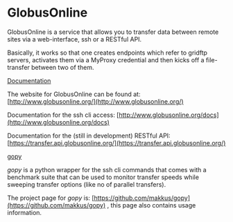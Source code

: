 # GlobusOnline

GlobusOnline is a service that allows you to transfer data between remote sites via a web-interface, ssh or a RESTful API.  

Basically, it works so that one creates endpoints which refer to gridftp servers, activates them via a MyProxy credential and then kicks off a file-transfer between two of them.

[Documentation](https://reannz.atlassian.net/wiki/pages/createpage.action?spaceKey=BeSTGRID&title=Documentation&linkCreation=true&fromPageId=3816950963)

The website for GlobusOnline can be found at: [http://www.globusonline.org/](http://www.globusonline.org/)

Documentation for the ssh cli access: [http://www.globusonline.org/docs](http://www.globusonline.org/docs)

Documentation for the (still in development) RESTful API: [https://transfer.api.globusonline.org/](https://transfer.api.globusonline.org/)

[gopy](https://reannz.atlassian.net/wiki/pages/createpage.action?spaceKey=BeSTGRID&title=gopy&linkCreation=true&fromPageId=3816950963)

*gopy* is a python wrapper for the ssh cli commands that comes with a benchmark suite that can be used to monitor transfer speeds while sweeping transfer options (like no of parallel transfers). 

The project page for *gopy* is: [https://github.com/makkus/gopy](https://github.com/makkus/gopy) , this page also contains usage information.
